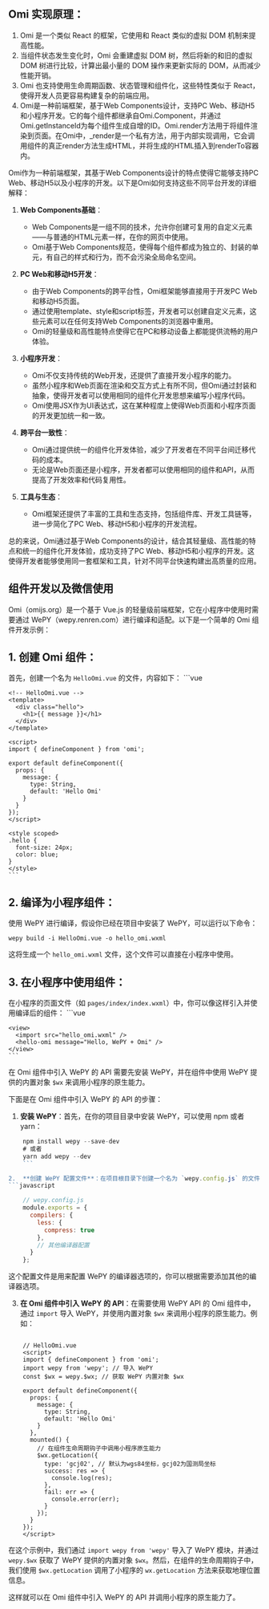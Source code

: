 
## **Omi 实现原理**：
    
1. Omi 是一个类似 React 的框架，它使用和 React 类似的虚拟 DOM 机制来提高性能。
2.  当组件状态发生变化时，Omi 会重建虚拟 DOM 树，然后将新的和旧的虚拟 DOM 树进行比较，计算出最小量的 DOM 操作来更新实际的 DOM，从而减少性能开销。
3.  Omi 也支持使用生命周期函数、状态管理和组件化，这些特性类似于 React，使得开发人员更容易构建复杂的前端应用。
4.  Omi是一种前端框架，基于Web Components设计，支持PC Web、移动H5和小程序开发。它的每个组件都继承自Omi.Component，并通过Omi.getInstanceId为每个组件生成自增的ID。Omi.render方法用于将组件渲染到页面。在Omi中，_render是一个私有方法，用于内部实现调用，它会调用组件的真正render方法生成HTML，并将生成的HTML插入到renderTo容器内。

Omi作为一种前端框架，其基于Web Components设计的特点使得它能够支持PC Web、移动H5以及小程序的开发。以下是Omi如何支持这些不同平台开发的详细解释：

1. **Web Components基础**：
   - Web Components是一组不同的技术，允许你创建可复用的自定义元素——与普通的HTML元素一样，在你的网页中使用。
   - Omi基于Web Components规范，使得每个组件都成为独立的、封装的单元，有自己的样式和行为，而不会污染全局命名空间。

2. **PC Web和移动H5开发**：
   - 由于Web Components的跨平台性，Omi框架能够直接用于开发PC Web和移动H5页面。
   - 通过使用template、style和script标签，开发者可以创建自定义元素，这些元素可以在任何支持Web Components的浏览器中重用。
   - Omi的轻量级和高性能特点使得它在PC和移动设备上都能提供流畅的用户体验。

3. **小程序开发**：
   - Omi不仅支持传统的Web开发，还提供了直接开发小程序的能力。
   - 虽然小程序和Web页面在渲染和交互方式上有所不同，但Omi通过封装和抽象，使得开发者可以使用相同的组件化开发思想来编写小程序代码。
   - Omi使用JSX作为UI表达式，这在某种程度上使得Web页面和小程序页面的开发更加统一和一致。

4. **跨平台一致性**：
   - Omi通过提供统一的组件化开发体验，减少了开发者在不同平台间迁移代码的成本。
   - 无论是Web页面还是小程序，开发者都可以使用相同的组件和API，从而提高了开发效率和代码复用性。

5. **工具与生态**：
   - Omi框架还提供了丰富的工具和生态支持，包括组件库、开发工具链等，进一步简化了PC Web、移动H5和小程序的开发流程。

总的来说，Omi通过基于Web Components的设计，结合其轻量级、高性能的特点和统一的组件化开发体验，成功支持了PC Web、移动H5和小程序的开发。这使得开发者能够使用同一套框架和工具，针对不同平台快速构建出高质量的应用。

## 组件开发以及微信使用
Omi（omijs.org）是一个基于 Vue.js 的轻量级前端框架，它在小程序中使用时需要通过 WePY（wepy.renren.com）进行编译和适配。以下是一个简单的 Omi 组件开发示例：

## 1.  **创建 Omi 组件**： 
首先，创建一个名为 `HelloOmi.vue` 的文件，内容如下：
    ```vue

    <!-- HelloOmi.vue -->
    <template>
      <div class="hello">
        <h1>{{ message }}</h1>
      </div>
    </template>
    
    <script>
    import { defineComponent } from 'omi';
    
    export default defineComponent({
      props: {
        message: {
          type: String,
          default: 'Hello Omi'
        }
      }
    });
    </script>
    
    <style scoped>
    .hello {
      font-size: 24px;
      color: blue;
    }
    </style>
    ```

## 2.  **编译为小程序组件**：
 使用 WePY 进行编译，假设你已经在项目中安装了 WePY，可以运行以下命令：

``` wepy build -i HelloOmi.vue -o hello_omi.wxml ```
    

这将生成一个 `hello_omi.wxml` 文件，这个文件可以直接在小程序中使用。

## 3.  **在小程序中使用组件**：
 在小程序的页面文件（如 `pages/index/index.wxml`）中，你可以像这样引入并使用编译后的组件：
    ```vue
    <!-- pages/index/index.wxml -->

    <view>
      <import src="hello_omi.wxml" />
      <hello-omi message="Hello, WePY + Omi" />
    </view>
    ```
    
在 Omi 组件中引入 WePY 的 API 需要先安装 WePY，并在组件中使用 WePY 提供的内置对象 `$wx` 来调用小程序的原生能力。

下面是在 Omi 组件中引入 WePY 的 API 的步骤：

1.  **安装 WePY**：首先，在你的项目目录中安装 WePY，可以使用 npm 或者 yarn：
```javascript
    npm install wepy --save-dev
    # 或者
    yarn add wepy --dev
    ```

2.  **创建 WePY 配置文件**：在项目根目录下创建一个名为 `wepy.config.js` 的文件，并添加以下内容：
```javascript

    // wepy.config.js
    module.exports = {
      compilers: {
        less: {
          compress: true
        },
        // 其他编译器配置
      }
    };
 ``` 

这个配置文件是用来配置 WePY 的编译器选项的，你可以根据需要添加其他的编译器选项。

3.  **在 Omi 组件中引入 WePY 的 API**：在需要使用 WePY API 的 Omi 组件中，通过 `import` 导入 WePY，并使用内置对象 `$wx` 来调用小程序的原生能力。例如：
```vue

    // HelloOmi.vue
    <script>
    import { defineComponent } from 'omi';
    import wepy from 'wepy'; // 导入 WePY
    const $wx = wepy.$wx; // 获取 WePY 内置对象 $wx
    
    export default defineComponent({
      props: {
        message: {
          type: String,
          default: 'Hello Omi'
        }
      },
      mounted() {
        // 在组件生命周期钩子中调用小程序原生能力
        $wx.getLocation({
          type: 'gcj02', // 默认为wgs84坐标，gcj02为国测局坐标
          success: res => {
            console.log(res);
          },
          fail: err => {
            console.error(err);
          }
        });
      }
    });
    </script>
```

在这个示例中，我们通过 `import wepy from 'wepy'` 导入了 WePY 模块，并通过 `wepy.$wx` 获取了 WePY 提供的内置对象 `$wx`。然后，在组件的生命周期钩子中，我们使用 `$wx.getLocation` 调用了小程序的 `wx.getLocation` 方法来获取地理位置信息。

这样就可以在 Omi 组件中引入 WePY 的 API 并调用小程序的原生能力了。
